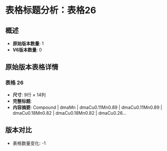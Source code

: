 # 表格标题分析：表格26

## 概述
- **原始版本数量**: 1
- **V6版本数量**: 0

## 原始版本表格详情

### 表格 26
- **尺寸**: 9行 × 14列
- **完整标题**: 
- **内容摘要**: Compound | dmaMn | dmaCu0.11Mn0.89 | dmaCu0.11Mn0.89 | dmaCu0.18Mn0.82 | dmaCu0.18Mn0.82 | dmaCu0.26...

## 版本对比

- 表格数量变化: -1